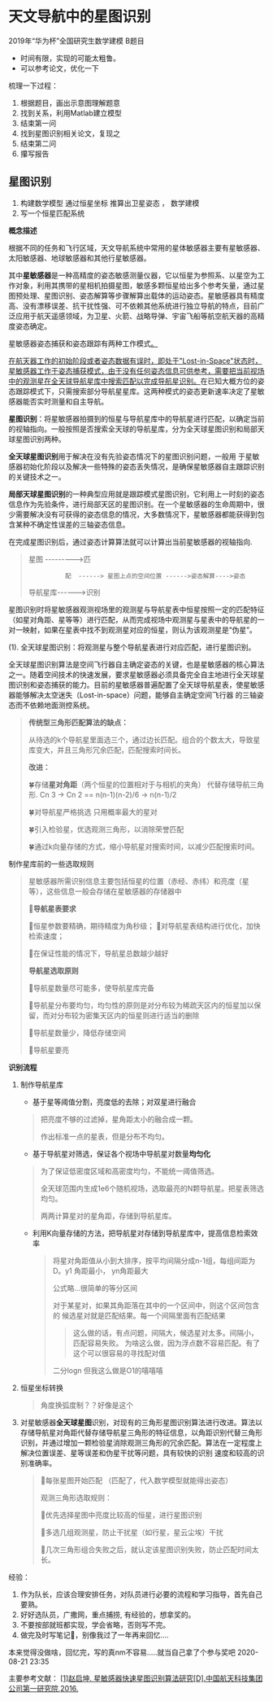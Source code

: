 # 天文导航中的星图识别
2019年“华为杯”全国研究生数学建模 B题目

* 时间有限，实现的可能太粗鲁。
* 可以参考论文，优化一下

梳理一下过程：
1. 根据题目，画出示意图理解题意
2. 找到关系，利用Matlab建立模型
3. 结束第一问
4. 找到星图识别相关论文，复现之
5. 结束第二问
6. 攥写报告

## 星图识别

1. 构建数学模型 通过恒星坐标 推算出卫星姿态 ， 数学建模
2. 写一个恒星匹配系统

**概念描述**

​		根据不同的任务和飞行区域，天文导航系统中常用的星体敏感器主要有星敏感器、太阳敏感器、地球敏感器和其他行星敏感器。

​		其中**星敏感器**是一种高精度的姿态敏感测量仪器，它以恒星为参照系、以星空为工作对象，利用其携带的星相机拍摄星图，敏感多颗恒星给出多个参考矢量，通过星图预处理、星图识别、姿态解算等步骤解算出载体的运动姿态。星敏感器具有精度高、没有漂移误差、抗干扰性强、可不依赖其他系统进行独立导航的特点，目前广泛应用于航天遥感领域，为卫星、火箭、战略导弹、宇宙飞船等航空航天器的高精度姿态确定。

星敏感器姿态捕获和姿态跟踪有两种工作模式<u>。</u>

<u>		在航天器工作的初始阶段或者姿态数据有误时，即处于"Lost-in-Space"状态时，星敏感器工作于姿态捕获模式，由于没有任何姿态信息可供参考，需要把当前视场中的观测星在全天球导航星库中搜索匹配以完成导航星识别。</u>在已知大概方位的姿态跟踪模式下，只需搜索部分导航星星库。这两种模式的姿态更新速率决定了星敏感器能否实时测量和自主导航。



**星图识别**：将星敏感器拍摄到的恒星与导航星库中的导航星进行匹配，以确定当前的视轴指向。一般按照是否搜索全天球的导航星库，分为全天球星图识别和局部天球星图识别两种。

**全天球星图识别**用于解决在没有先验姿态情况下的星图识别问题，一般用
于星敏感器初始化阶段以及解决一些特殊的姿态丢失情况，是确保星敏感器自主跟踪识别的关键技术之一。

**局部天球星图识别**的一种典型应用就是跟踪模式星图识别，它利用上一时刻的姿态信息作为先验条件，进行局部天区的星图识别。在一个星敏感器的生命周期中，很少需要解决没有可获得的姿态信息的情况，大多数情况下，星敏感器都能获得到包含某种不确定性误差的三轴姿态信息。 

在完成星图识别后，通过姿态计算算法就可以计算出当前星敏感器的视轴指向.

> 星图 --------->匹
> 
>               配  ------> 星图上点的空间位置 ------>姿态解算---->姿态
> 
> 导航星库------>识别



​		星图识别时将星敏感器观测视场里的观测星与导航星表中恒星按照一定的匹配特征（如星对角距、星等等）进行匹配，从而完成视场中观测星与星表中的导航星的一对一映射，如果在星表中找不到观测星对应的恒星，则认为该观测星是“伪星”。

(1). 全天球星图识别：将观测星与整个导航星表进行对应匹配，进行星图识别。 

​		全天球星图识别算法是空间飞行器自主确定姿态的关键，也是星敏感器的核心算法之一。随着空间技术的快速发展，要求星敏感器必须具备完全自主地进行全天球星图识别和姿态捕获的能力。目前的星敏感器普遍配置了全天球导航星表，使星敏感器能够解决太空迷失（Lost-in-space）问题，能够自主确定空间飞行器
的三轴姿态而不依赖地面测控系统。

> **传统型三角形匹配算法的缺点：**
>
> 从待选的k个导航星里面选三个，通过边长匹配。组合的个数太大，导致星库变大，并且三角形冗余匹配，匹配搜索时间长。
>
> **改进：**
>
> 🍀存储**星对角距**（两个恒星的位置相对于与相机的夹角） 代替存储导航三角形. Cn 3 -> Cn 2  == n(n-1)(n-2)/6  ->  n(n-1)/2 
>
> 🍀对导航星严格挑选 只用概率最大的星对
>
> 🍀引入检验星，优选观测三角形，以消除荣誉匹配
>
> 🍀通过k向量存储的方式，缩小导航星对搜索时间，以减少匹配搜索时间。

制作星库前的一些选取规则

> 星敏感器所需识别信息主要包括恒星的位置（赤经、赤纬）和亮度（星等），这些信息一般会存储在星敏感器的存储器中 
>
> 🌟**导航星表要求**
>
> 🌟恒星参数要精确，期待精度为角秒级；
> 🌟对导航星表结构进行优化，加快检索速度；
>
> 🌟在保证性能的情况下，导航星总数越少越好
>
> **导航星选取原则**
>
> 🌝导航星数量尽可能多，使导航星库完备
>
> 🌝导航星分布要均匀，均匀性的原则是对分布较为稀疏天区内的恒星加以保留，而对分布较为密集天区内的恒星则进行适当的删除
>
> 🌝导航星数量少，降低存储空间
>
> 🌝导航星要亮



**识别流程**

1. 制作导航星库

   * 基于星等阈值分割，亮度低的去除；对双星进行融合

   > 把亮度不够的过滤掉，星角距太小的融合成一颗。
   >
   > 作出标准一点的星表，但是分布不均匀。

   * 基于导航星对筛选，保证各个视场中导航星对数量**均匀化**

   > 为了保证低密度区域和高密度均匀，不能统一阈值筛选。
   >
   > 全天球范围内生成1e6个随机视场，选取最亮的N颗导航星。把星表筛选均匀。
   >
   > 两两计算星对的星角距，存储到导航星库。
   >
   > 

   * 利用K向量存储的方法，把导航星对存储到导航星库中，提高信息检索效率

     > 将星对角距值从小到大排序，按平均间隔分成n-1组，每组间距为D。y1 角距最小，  yn角距最大
     >
     > 公式略...很简单的等分区间
     >
     > 对于某星对，如果其角距落在其中的一个区间中，则这个区间包含的 候选星对就是匹配结果。每一个间隔里面有匹配结果
     >> 这么做的话，有点问题，间隔大，候选星对太多。间隔小，匹配容易失败。
     > 为啥这么做，因为浮点数不容易匹配。有了这个可以很容易的寻找配对值
     >
     > 二分logn 但我这么做是O1的嘻嘻嘻

2. 恒星坐标转换 

   > 角度换弧度制？？好像是这个

3. 对星敏感器**全天球星图**识别，对现有的三角形星图识别算法进行改进。算法以存储导航星对角距代替存储导航星三角形的特征信息，以角距识别代替三角形识别，并通过增加一颗检验星消除观测三角形的冗余匹配。算法在一定程度上解决位置误差、星等误差和伪星干扰等问题，具有较快的识别
   速度和较高的识别准确率。

   > 🌟每张星图开始匹配 （匹配了，代入数学模型就能得出姿态）
   >
   > 观测三角形选取规则：
   >
   > 🍃优先选择星图中亮度比较高的恒星，进行星图识别
   >
   > 🍃多选几组观测星，防止干扰星（如行星，星云尘埃）干扰
   >
   > 🍃几次三角形组合失败之后，就认定该星图识别失败，防止匹配时间太长。

   

经验：
1. 作为队长，应该合理安排任务，对队员进行必要的流程和学习指导，首先自己要熟。
2. 好好选队员，广撒网，重点捕捞, 有经验的，想拿奖的。
3. 不要按部就班都实现，学会省略，否则写不完。
4. 做完及时写笔记📒，别像我过了一年再来回忆....


本来觉得没做啥，回忆完，写的真nm不容易.....就当自己拿了个参与奖吧
2020-08-21 23:35




主要参考文献：
[
[1]赵启坤. 星敏感器快速星图识别算法研究[D].中国航天科技集团公司第一研究院,2016.
](https://kns.cnki.net/KCMS/detail/detail.aspx?dbcode=CMFD&dbname=CMFD201701&filename=1016926277.nh&v=MTEwNzBoMVQzcVRyV00xRnJDVVI3cWZiK1J1RnkvbVZidk9WRjI2R0xxNkdOUExxSkViUElSOGVYMUx1eFlTN0Q=)

